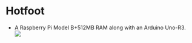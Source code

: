 # Hotfoot
* A Raspberry Pi Model B+512MB RAM along with an Arduino Uno-R3.   
![](https://screenshotscdn.firefoxusercontent.com/images/2c1799ae-5041-4fc4-ab6c-72f140a3100f.png/Screenshot_2019-05-23_Microsoft_Word_-_RoboSub_JournalTemplate_15Oct_-_UFRJNAUTILUS_vf_-_FederalUniRioJaneiro_2016_RoboSub_%5B...%5D.png)
